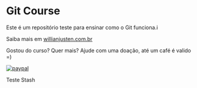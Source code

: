 # Git Course

Este é um repositório teste para ensinar como o Git funciona.i

Saiba mais em [willianjusten.com.br](http://willianjusten.com.br)

Gostou do curso? Quer mais? Ajude com uma doação, até um café é valido =)

[![paypal](https://paypalobjects.com/en_US/i/btn/btn_donateCC_LG.gif])](https://www.paypal.com/cgi-bin/webscr?cmd=_s-xclick&hosted_button_id=UTMFZUHX6EUGE)

Teste Stash
